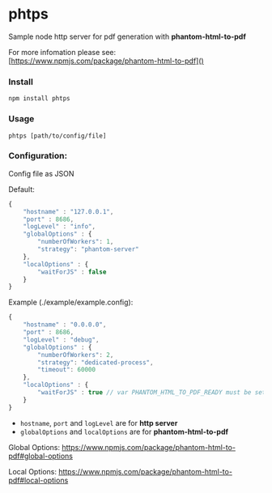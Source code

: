 # phtps

Sample node http server for pdf generation with **phantom-html-to-pdf**

For more infomation please see: [https://www.npmjs.com/package/phantom-html-to-pdf]()

### Install

`npm install phtps`

### Usage

`phtps [path/to/config/file]`

### Configuration:

Config file as JSON

Default:

```js
{
    "hostname" : "127.0.0.1",
    "port" : 8686,
    "logLevel" : "info",
    "globalOptions" : {
        "numberOfWorkers": 1,
        "strategy": "phantom-server"
    },
    "localOptions" : {
        "waitForJS" : false
    }
}
```

Example (./example/example.config):

```js
{
    "hostname" : "0.0.0.0",
    "port" : 8686,
    "logLevel" : "debug",
    "globalOptions" : {
        "numberOfWorkers": 2,
        "strategy": "dedicated-process",
        "timeout": 60000
    },
    "localOptions" : {
        "waitForJS" : true // var PHANTOM_HTML_TO_PDF_READY must be set
    }
}
```

* `hostname`, `port` and `logLevel` are for **http server**
* `globalOptions` and `localOptions` are for **phantom-html-to-pdf**

Global Options: https://www.npmjs.com/package/phantom-html-to-pdf#global-options

Local Options: https://www.npmjs.com/package/phantom-html-to-pdf#local-options
